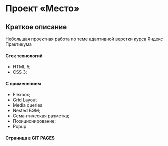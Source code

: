 # Проект «Место»

## Краткое описание

Небольшая проектная работа по теме адаптивной верстки курса Яндекс Практикума

#### Стек технологий
  * HTML 5;
  * CSS 3;
#### С применением
  * Flexbox;
  * Grid Layout
  * Media queries
  * Nested БЭМ;
  * Семантическая разметка;
  * Позиционирование;
  * Popup

#### Страница в GIT PAGES

